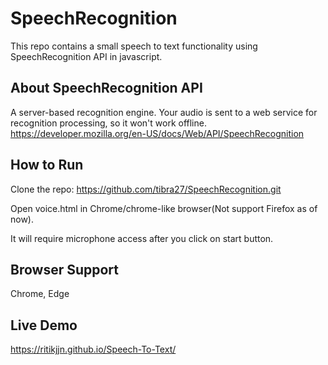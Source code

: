 # SpeechRecognition
This repo contains a small speech to text functionality using SpeechRecognition API in javascript.

## About SpeechRecognition API
A server-based recognition engine. Your audio is sent to a web service for recognition processing, so it won't work offline.
https://developer.mozilla.org/en-US/docs/Web/API/SpeechRecognition

## How to Run
Clone the repo: https://github.com/tibra27/SpeechRecognition.git

Open voice.html in Chrome/chrome-like browser(Not support Firefox as of now).

It will require microphone access after you click on start button.

## Browser Support
Chrome, Edge

## Live Demo
https://ritikjjn.github.io/Speech-To-Text/
